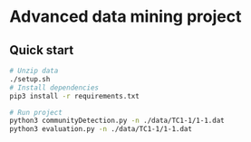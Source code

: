 # Advanced data mining project

## Quick start
```bash
# Unzip data
./setup.sh
# Install dependencies
pip3 install -r requirements.txt

# Run project
python3 communityDetection.py -n ./data/TC1-1/1-1.dat
python3 evaluation.py -n ./data/TC1-1/1-1.dat
```
